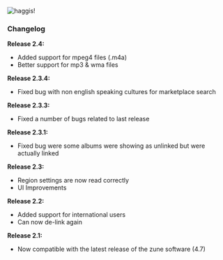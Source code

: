 ![haggis!](https://github.com/leetreveil/Zune-Social-Tagger/raw/master/docs/zunesoc2.3.PNG)


### Changelog

__Release 2.4:__

* Added support for mpeg4 files (.m4a)
* Better support for mp3 & wma files

__Release 2.3.4:__

* Fixed bug with non english speaking cultures for marketplace search

__Release 2.3.3:__

* Fixed a number of bugs related to last release

__Release 2.3.1:__

* Fixed bug were some albums were showing as unlinked but were actually linked

__Release 2.3:__

* Region settings are now read correctly
* UI Improvements

__Release 2.2:__

* Added support for international users
* Can now de-link again

__Release 2.1:__

* Now compatible with the latest release of the zune software (4.7)